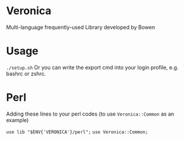 # Veronica
Multi-language frequently-used Library developed by Bowen

# Usage

`./setup.sh`
Or you can write the export cmd into your login profile, e.g. bashrc or zshrc.

# Perl
Adding these lines to your perl codes (to use `Veronica::Common` as an example)

`use lib "$ENV{'VERONICA'}/perl";`
`use Veronica::Common;`
